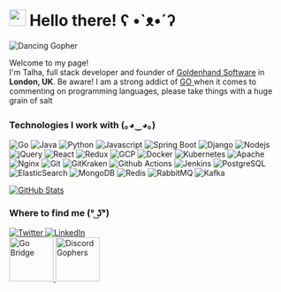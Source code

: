 <h1><img src="https://emojis.slackmojis.com/emojis/images/1531849430/4246/blob-sunglasses.gif?1531849430" width="30"/> Hello there! ʕ •`ᴥ•´ʔ</h1>

![Dancing Gopher](http://static.velvetcache.org/pages/2018/06/13/party-gopher/dancing-gopher.gif)
<p>Welcome to my page! </br> I'm Talha, full stack developer and founder of <a href="https://www.goldenhandsoftware.co.uk/" target="_blank">Goldenhand Software<a/> in <img src="https://image.flaticon.com/icons/svg/197/197374.svg" width="13"/> <b>London, UK</b>. Be aware! I am a strong addict of <a href="https://golang.org" target="_blank">GO <a/> when it comes to commenting on programming languages, please take things with a huge grain of salt</p>
<h3>Technologies I work with (｡◕‿◕｡)</h3>
<p>
  <img alt="Go" src="https://img.shields.io/badge/-Go-00ADD8?style=flat-square&logo=go&logoColor=white" />
  <img alt="Java" src="https://img.shields.io/badge/-Java-EC2025?style=flat-square&logo=java&logoColor=white" />
  <img alt="Python" src="https://img.shields.io/badge/-Python-ffc34c?style=flat-square&logo=python&logoColor=3776AA" />
  <img alt="Javascript" src="https://img.shields.io/badge/-Javascript-000000?style=flat-square&logo=javascript&logoColor=FFD947" />
  <img alt="Spring Boot" src="https://img.shields.io/badge/-Spring Boot-68BD45?style=flat-square&logo=spring&logoColor=white" />
  <img alt="Django" src="https://img.shields.io/badge/-Django-103E2E?style=flat-square&logo=django&logoColor=white" />  
  <img alt="Nodejs" src="https://img.shields.io/badge/-Nodejs-43853d?style=flat-square&logo=Node.js&logoColor=white" />
  <img alt="jQuery" src="https://img.shields.io/badge/-jQuery-F0F0F0?style=flat-square&logo=jquery&logoColor=0868AC" />
  <img alt="React" src="https://img.shields.io/badge/-React-000000?style=flat-square&logo=react&logoColor=61DAFB" />
  <img alt="Redux" src="https://img.shields.io/badge/-Redux-F0F0F0?style=flat-square&logo=redux&logoColor=764ABC" />

  <img alt="GCP" src="https://img.shields.io/badge/-GCP-000000?style=flat-square&logo=google-cloud&logoColor=EA4335" /> 
  <img alt="Docker" src="https://img.shields.io/badge/-Docker-46a2f1?style=flat-square&logo=docker&logoColor=white" />  
  <img alt="Kubernetes" src="https://img.shields.io/badge/-Kubernetes-326ce5?style=flat-square&logo=kubernetes&logoColor=white" /> 
  <img alt="Apache" src="https://img.shields.io/badge/-Apache-764ABC?style=flat-square&logo=apache&logoColor=white" />
  <img alt="Nginx" src="https://img.shields.io/badge/-Nginx-009639?style=flat-square&logo=nginx&logoColor=white" />
  <img alt="Git" src="https://img.shields.io/badge/-Git-F05033?style=flat-square&logo=git&logoColor=white" />
  <img alt="GitKraken" src="https://img.shields.io/badge/-GitKraken-179287?style=flat-square&logo=gitkraken&logoColor=white" />
  <img alt="Github Actions" src="https://img.shields.io/badge/-Github_Actions-2088FF?style=flat-square&logo=github-actions&logoColor=white" />
  <img alt="Jenkins" src="https://img.shields.io/badge/-Jenkins-F0F0F0?style=flat-square&logo=jenkins&logoColor=F53431" />
 
  <img alt="PostgreSQL" src="https://img.shields.io/badge/-PostgreSQL-336791?style=flat-square&logo=postgresql&logoColor=white" />
  <img alt="ElasticSearch" src="https://img.shields.io/badge/-ElasticSearch-00BFB3?style=flat-square&logo=elasticsearch&logoColor=white" />
  <img alt="MongoDB" src="https://img.shields.io/badge/-MongoDB-F0F0F0?style=flat-square&logo=mongodb&logoColor=10AA50" />
  <img alt="Redis" src="https://img.shields.io/badge/-Redis-D82C20?style=flat-square&logo=redis&logoColor=white" />
  <img alt="RabbitMQ" src="https://img.shields.io/badge/-RabbitMQ-FF6600?style=flat-square&logo=RabbitMQ&logoColor=white" />
  <img alt="Kafka" src="https://img.shields.io/badge/-Kafka-000000?style=flat-square&logo=Apache%20kafka&logoColor=white" />
</p>

[![GitHub Stats](https://github-readme-stats.vercel.app/api?username=mrwormhole&show_icons=true&theme=algolia&count_private=true)](https://bit.ly/2DRJEXJ)

<h3>Where to find me (° ͜ʖ͡°)</h3>
<p>
  <a href="https://twitter.com/mr_wormhole" target="_blank">
    <img alt="Twitter" src="https://img.shields.io/badge/twitter-%231DA1F2.svg?&style=for-the-badge&logo=twitter&logoColor=white" />
  </a> 
  <a href="https://www.linkedin.com/in/talha-altinel/" target="_blank">
    <img alt="LinkedIn" src="https://img.shields.io/badge/linkedin-%230077B5.svg?&style=for-the-badge&logo=linkedin&logoColor=white" />
  </a> 
  <br />
  <a href="https://forum.golangbridge.org/u/mrwormhole/summary" target="_blank">
    <img alt="Go Bridge" src="https://pbs.twimg.com/profile_images/1100533079796600833/s5Krj_8A_400x400.jpg" height="80" />
  </a>
  <a href="https://discord.gg/qtAaswfAs9" target="_blank">
    <img alt="Discord Gophers" src="https://cdn.discordapp.com/icons/118456055842734083/58e28cb37cb75fbda97b4bb5c3744d45.png" height="80" />
  </a>
</p>
